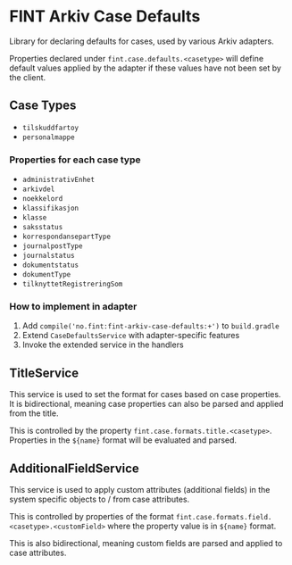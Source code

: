 # FINT Arkiv Case Defaults

Library for declaring defaults for cases, used by various Arkiv adapters.

Properties declared under `fint.case.defaults.<casetype>` will define default values
applied by the adapter if these values have not been set by the client.

## Case Types

- `tilskuddfartoy`
- `personalmappe`

### Properties for each case type

- `administrativEnhet`
- `arkivdel`
- `noekkelord`
- `klassifikasjon`
- `klasse`
- `saksstatus`
- `korrespondansepartType`
- `journalpostType`
- `journalstatus`
- `dokumentstatus`
- `dokumentType`
- `tilknyttetRegistreringSom`

### How to implement in adapter

1. Add `compile('no.fint:fint-arkiv-case-defaults:+')` to `build.gradle`
2. Extend `CaseDefaultsService` with adapter-specific features
3. Invoke the extended service in the handlers

## TitleService

This service is used to set the format for cases based on case properties.  
It is bidirectional, meaning case properties can also be parsed and applied from the title.

This is controlled by the property `fint.case.formats.title.<casetype>`.  Properties in the `${name}` 
format will be evaluated and parsed. 

## AdditionalFieldService

This service is used to apply custom attributes (additional fields) in the system specific objects
to / from case attributes.

This is controlled by properties of the format `fint.case.formats.field.<casetype>.<customField>` where
the property value is in `${name}` format.

This is also bidirectional, meaning custom fields are parsed and applied to case attributes.
